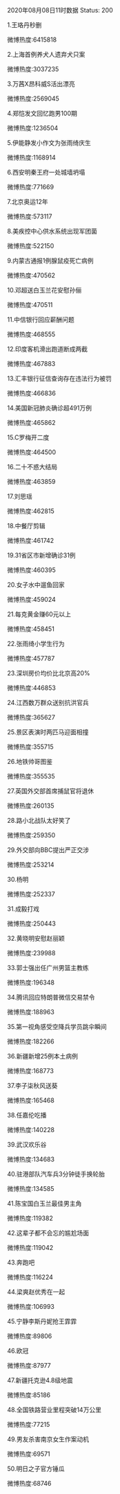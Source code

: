 2020年08月08日11时数据
Status: 200

1.王珞丹秒删

微博热度:6415818

2.上海首例养犬人遗弃犬只案

微博热度:3037235

3.万茜X昂科威S活出漂亮

微博热度:2569045

4.郑恺发文回忆跑男100期

微博热度:1236504

5.伊能静发小作文为张雨绮庆生

微博热度:1168914

6.西安明秦王府一处城墙坍塌

微博热度:771669

7.北京奥运12年

微博热度:573117

8.美疾控中心供水系统出现军团菌

微博热度:522150

9.内蒙古通报1例腺鼠疫死亡病例

微博热度:470562

10.邓超送白玉兰花安慰孙俪

微博热度:470511

11.中信银行回应薪酬问题

微博热度:468555

12.印度客机滑出跑道断成两截

微博热度:467883

13.汇丰银行征信查询存在违法行为被罚

微博热度:466836

14.美国新冠肺炎确诊超491万例

微博热度:465862

15.C罗梅开二度

微博热度:464500

16.二十不惑大结局

微博热度:463859

17.刘思瑶

微博热度:462815

18.中餐厅剪辑

微博热度:461742

19.31省区市新增确诊31例

微博热度:460395

20.女子水中遛鱼回家

微博热度:459024

21.每克黄金赚60元以上

微博热度:458451

22.张雨绮小学生行为

微博热度:457787

23.深圳房价均价比北京高20%

微博热度:446853

24.江西数万群众送别抗洪官兵

微博热度:365627

25.景区表演时两匹马迎面相撞

微博热度:355715

26.地铁帅哥图鉴

微博热度:355535

27.英国外交部首席捕鼠官将退休

微博热度:260135

28.路小北战队太好笑了

微博热度:259350

29.外交部向BBC提出严正交涉

微博热度:253214

30.杨明

微博热度:252337

31.成毅打戏

微博热度:250443

32.黄晓明安慰赵丽颖

微博热度:239988

33.郭士强出任广州男篮主教练

微博热度:196348

34.腾讯回应特朗普微信交易禁令

微博热度:188963

35.第一视角感受空降兵学员跳伞瞬间

微博热度:182266

36.新疆新增25例本土病例

微博热度:168773

37.李子柒秋风送葵

微博热度:165468

38.任嘉伦吃播

微博热度:140228

39.武汉欢乐谷

微博热度:134683

40.驻港部队汽车兵3分钟徒手换轮胎

微博热度:134585

41.陈宝国白玉兰最佳男主角

微博热度:119382

42.这辈子都不会忘的尴尬场面

微博热度:119042

43.奔跑吧

微博热度:116224

44.梁爽赵优秀在一起

微博热度:106993

45.宁静李斯丹妮抢王霏霏

微博热度:89806

46.欧冠

微博热度:87977

47.新疆托克逊4.8级地震

微博热度:85186

48.全国铁路营业里程突破14万公里

微博热度:77215

49.男友杀害南京女生作案动机

微博热度:69571

50.明日之子官方锤瓜

微博热度:68746

